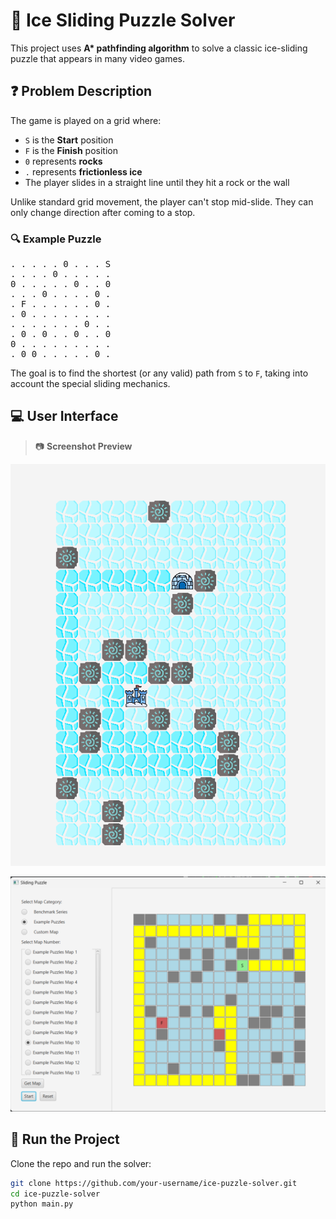 # 🧊 Ice Sliding Puzzle Solver

This project uses **A\* pathfinding algorithm** to solve a classic ice-sliding puzzle that appears in many video games.

## ❓ Problem Description

The game is played on a grid where:

- `S` is the **Start** position
- `F` is the **Finish** position
- `0` represents **rocks**
- `.` represents **frictionless ice**
- The player slides in a straight line until they hit a rock or the wall

Unlike standard grid movement, the player can't stop mid-slide. They can only change direction after coming to a stop.

### 🔍 Example Puzzle

<pre>
. . . . . 0 . . . S  
. . . . 0 . . . . .  
0 . . . . . 0 . . 0  
. . . 0 . . . . 0 .  
. F . . . . . . 0 .  
. 0 . . . . . . . .  
. . . . . . . 0 . .  
. 0 . 0 . . 0 . . 0  
0 . . . . . . . . .  
. 0 0 . . . . . 0 .  
</pre>


The goal is to find the shortest (or any valid) path from `S` to `F`, taking into account the special sliding mechanics.

## 💻 User Interface

> 📷 **Screenshot Preview**

![Puzzle Screenshot](./assets/pz-screenshot.png)

![UI Screenshot](./assets/ui-screenshot.png)

## 🚀 Run the Project

Clone the repo and run the solver:

```bash
git clone https://github.com/your-username/ice-puzzle-solver.git
cd ice-puzzle-solver
python main.py
